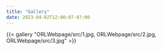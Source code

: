 ```yaml
---
title: "Gallery"
date: 2023-04-02T12:00:07-07:00
---
```


{{< gallery "ORLWebpage/src/1.jpg, ORLWebpage/src/2.jpg, ORLWebpage/src/3.jpg" >}}

